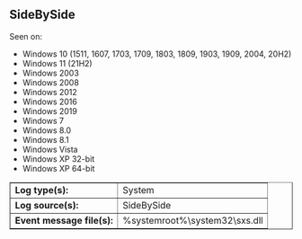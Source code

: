 ## SideBySide

Seen on:
* Windows 10 (1511, 1607, 1703, 1709, 1803, 1809, 1903, 1909, 2004, 20H2)
* Windows 11 (21H2)
* Windows 2003
* Windows 2008
* Windows 2012
* Windows 2016
* Windows 2019
* Windows 7
* Windows 8.0
* Windows 8.1
* Windows Vista
* Windows XP 32-bit
* Windows XP 64-bit

<table border="1" class="docutils">
  <tbody>
    <tr>
      <td><b>Log type(s):</b></td>
      <td>System</td>
    </tr>
    <tr>
      <td><b>Log source(s):</b></td>
      <td>SideBySide</td>
    </tr>
    <tr>
      <td><b>Event message file(s):</b></td>
      <td>%systemroot%\system32\sxs.dll</td>
    </tr>
  </tbody>
</table>

&nbsp;

